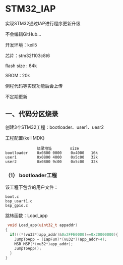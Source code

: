# STM32_IAP

实现STM32通过IAP进行程序更新升级

不会编辑GitHub...

开发环境：keil5

芯片：stm32f103c8t6

flash size : 64k

SROM : 20k

例程代码等实现功能后会上传

不定期更新

## 一、代码分区烧录

创建3个STM32工程：bootloader、user1、uesr2

工程配置(keil MDK)

                  烧录地址        size     
    bootloader    0x0800 0000    0x4000   16k
    user1         0x0800 4000    0x5c00   32k
    user2         0x0800 9c00    0x5c00   32k
    
### （1） bootloader工程

该工程下包含的用户文件：

    boot.c
    bsp_usart1.c
    bsp_gpio.c

跳转函数：Load_app

```c
 void Load_app(uint32_t appaddr)
{
  if(((*(vu32*)app_addr)&0x2FFE0000)==0x20000000){
    JumpToApp = (IapFun)*(vu32*)(app_addr+4);
    MSR_MSP(*(vu32*)app_addr);
    JumpToApp();
  }
}
```

